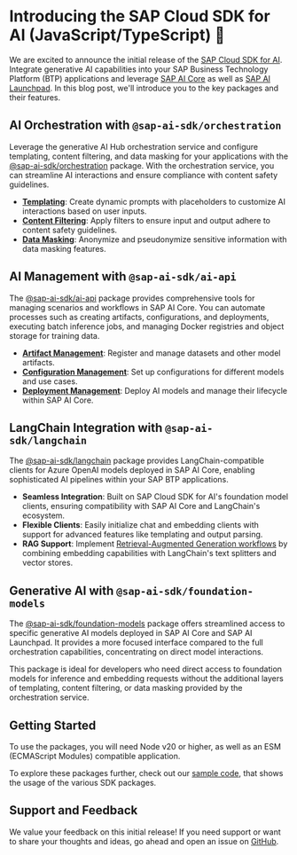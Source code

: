 # Introducing the SAP Cloud SDK for AI (JavaScript/TypeScript) 🎉

We are excited to announce the initial release of the [SAP Cloud SDK for AI](https://github.com/SAP/ai-sdk-js#readme).
Integrate generative AI capabilities into your SAP Business Technology Platform (BTP) applications and leverage [SAP AI Core](https://help.sap.com/docs/sap-ai-core/sap-ai-core-service-guide/what-is-sap-ai-core) as well as [SAP AI Launchpad](https://help.sap.com/docs/ai-launchpad/sap-ai-launchpad-user-guide/using-sap-ai-launchpad?locale=en-US).
In this blog post, we'll introduce you to the key packages and their features.

## AI Orchestration with `@sap-ai-sdk/orchestration`

Leverage the generative AI Hub orchestration service and configure templating, content filtering, and data masking for your applications with the [@sap-ai-sdk/orchestration](https://github.com/SAP/ai-sdk-js/tree/main/packages/orchestration#readme) package.
With the orchestration service, you can streamline AI interactions and ensure compliance with content safety guidelines.

- **[Templating](https://github.com/SAP/ai-sdk-js/blob/main/packages/orchestration/README.md#templating)**: Create dynamic prompts with placeholders to customize AI interactions based on user inputs.
- **[Content Filtering](https://github.com/SAP/ai-sdk-js/blob/main/packages/orchestration/README.md#content-filtering)**: Apply filters to ensure input and output adhere to content safety guidelines.
- **[Data Masking](https://github.com/SAP/ai-sdk-js/blob/main/packages/orchestration/README.md#data-masking)**: Anonymize and pseudonymize sensitive information with data masking features.

## AI Management with `@sap-ai-sdk/ai-api`

The [@sap-ai-sdk/ai-api](https://github.com/SAP/ai-sdk-js/tree/main/packages/ai-api#readme) package provides comprehensive tools for managing scenarios and workflows in SAP AI Core.
You can automate processes such as creating artifacts, configurations, and deployments, executing batch inference jobs, and managing Docker registries and object storage for training data.

- **[Artifact Management](https://github.com/SAP/ai-sdk-js/tree/main/packages/ai-api#create-an-artifact)**: Register and manage datasets and other model artifacts.
- **[Configuration Management](https://github.com/SAP/ai-sdk-js/tree/main/packages/ai-api#create-a-configuration)**: Set up configurations for different models and use cases.
- **[Deployment Management](https://github.com/SAP/ai-sdk-js/tree/main/packages/ai-api#create-a-deployment)**: Deploy AI models and manage their lifecycle within SAP AI Core.

## LangChain Integration with `@sap-ai-sdk/langchain`

The [@sap-ai-sdk/langchain](https://github.com/SAP/ai-sdk-js/tree/main/packages/langchain#readme) package provides LangChain-compatible clients for Azure OpenAI models deployed in SAP AI Core, enabling sophisticated AI pipelines within your SAP BTP applications.

- **Seamless Integration**: Built on SAP Cloud SDK for AI's foundation model clients, ensuring compatibility with SAP AI Core and LangChain's ecosystem.
- **Flexible Clients**: Easily initialize chat and embedding clients with support for advanced features like templating and output parsing.
- **RAG Support**: Implement [Retrieval-Augmented Generation workflows](https://github.com/SAP/ai-sdk-js/blob/main/sample-code/src/langchain-azure-openai.ts#L65) by combining embedding capabilities with LangChain's text splitters and vector stores.

## Generative AI with `@sap-ai-sdk/foundation-models`

The [@sap-ai-sdk/foundation-models](https://github.com/SAP/ai-sdk-js/tree/main/packages/foundation-models#readme) package offers streamlined access to specific generative AI models deployed in SAP AI Core and SAP AI Launchpad.
It provides a more focused interface compared to the full orchestration capabilities, concentrating on direct model interactions.

This package is ideal for developers who need direct access to foundation models for inference and embedding requests without the additional layers of templating, content filtering, or data masking provided by the orchestration service.

## Getting Started

To use the packages, you will need Node v20 or higher, as well as an ESM (ECMAScript Modules) compatible application.

To explore these packages further, check out our [sample code](https://github.com/SAP/ai-sdk-js/tree/main/sample-code#readme), that shows the usage of the various SDK packages.

## Support and Feedback

We value your feedback on this initial release!
If you need support or want to share your thoughts and ideas, go ahead and open an issue on [GitHub](https://github.com/SAP/ai-sdk-js/issues).
